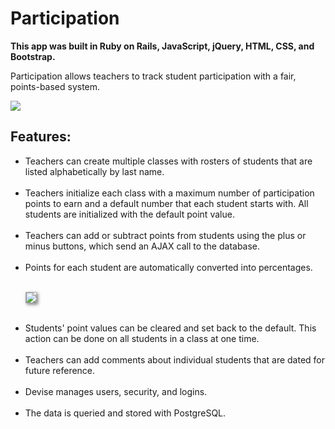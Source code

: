 <h1>Participation</h1>

<b>This app was built in Ruby on Rails, JavaScript, jQuery, HTML, CSS, and Bootstrap.</b>

Participation allows teachers to track student participation with a fair, points-based system.

<img src="http://www.kellylougheed.com/images/projects/participation.png"/><br/>

<h2>Features:</h2>

<ul>
<li> Teachers can create multiple classes with rosters of students that are listed alphabetically by last name.</li><br/>

<li> Teachers initialize each class with a maximum number of participation points to earn and a default number that each student starts with. All students are initialized with the default point value.</li><br/>

<li> Teachers can add or subtract points from students using the plus or minus buttons, which send an AJAX call to the database.</li><br/>

<li> Points for each student are automatically converted into percentages.</li><br/>

<img src="http://participation.herokuapp.com/assets/gradebook-91d0ddd474ec628a9365a51c2a366941.png" style="border: 1px solid #aaaaaa; box-shadow: 2px 2px 5px rgba(0,0,0,0.5);" /><br/><br/>

<li> Students' point values can be cleared and set back to the default. This action can be done on all students in a class at one time.</li><br/>

<li> Teachers can add comments about individual students that are dated for future reference.</li><br/>

<li> Devise manages users, security, and logins.</li><br/>

<li> The data is queried and stored with PostgreSQL.</li><br/>
</ul>
